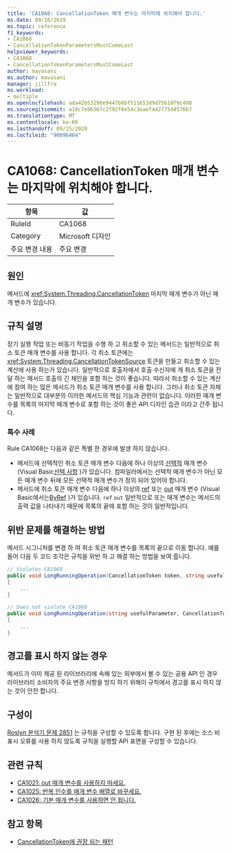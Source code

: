 ```yaml
---
title: 'CA1068: CancellationToken 매개 변수는 마지막에 위치해야 합니다.'
ms.date: 09/16/2019
ms.topic: reference
f1_keywords:
- CA1068
- CancellationTokenParametersMustComeLast
helpviewer_keywords:
- CA1068
- CancellationTokenParametersMustComeLast
author: mavasani
ms.author: mavasani
manager: jillfra
ms.workload:
- multiple
ms.openlocfilehash: ada42b53290e9447b6bf511653d9d75618f9c400
ms.sourcegitcommit: a18c7e9b367c2f92f6e54c3eaef442775d457667
ms.translationtype: MT
ms.contentlocale: ko-KR
ms.lasthandoff: 09/15/2020
ms.locfileid: "90096464"
---
```

# <a name="ca1068-cancellationtoken-parameters-must-come-last"></a>CA1068: CancellationToken 매개 변수는 마지막에 위치해야 합니다.

|항목|값|
|-|-|
|RuleId|CA1068|
|Category|Microsoft 디자인|
|주요 변경 내용|주요 변경|

## <a name="cause"></a>원인

메서드에 <xref:System.Threading.CancellationToken> 마지막 매개 변수가 아닌 매개 변수가 있습니다.

## <a name="rule-description"></a>규칙 설명

장기 실행 작업 또는 비동기 작업을 수행 하 고 취소할 수 있는 메서드는 일반적으로 취소 토큰 매개 변수를 사용 합니다. 각 취소 토큰에는 <xref:System.Threading.CancellationTokenSource> 토큰을 만들고 취소할 수 있는 계산에 사용 하는가 있습니다. 일반적으로 호출자에서 호출 수신자에 게 취소 토큰을 전달 하는 메서드 호출의 긴 체인을 포함 하는 것이 좋습니다. 따라서 취소할 수 있는 계산에 참여 하는 많은 메서드가 취소 토큰 매개 변수를 사용 합니다. 그러나 취소 토큰 자체는 일반적으로 대부분의 이러한 메서드의 핵심 기능과 관련이 없습니다. 이러한 매개 변수를 목록의 마지막 매개 변수로 포함 하는 것이 좋은 API 디자인 습관 이라고 간주 됩니다.

### <a name="special-cases"></a>특수 사례
Rule CA1068는 다음과 같은 특별 한 경우에 발생 하지 않습니다.
- 메서드에 선택적인 취소 토큰 매개 변수 다음에 하나 이상의 [선택적](/dotnet/csharp/programming-guide/classes-and-structs/named-and-optional-arguments#optional-arguments) 매개 변수 (Visual Basic[선택 사항](/dotnet/visual-basic/programming-guide/language-features/procedures/optional-parameters) )가 있습니다. 컴파일러에서는 선택적 매개 변수가 아닌 모든 매개 변수 뒤에 모든 선택적 매개 변수가 정의 되어 있어야 합니다.
- 메서드에 취소 토큰 매개 변수 다음에 하나 이상의 [ref](/dotnet/csharp/language-reference/keywords/ref) 또는 [out](/dotnet/csharp/language-reference/keywords/out-parameter-modifier) 매개 변수 (Visual Basic에서는[ByRef](/dotnet/visual-basic/language-reference/modifiers/byref) )가 있습니다. `ref` `out` 일반적으로 또는 매개 변수는 메서드의 출력 값을 나타내기 때문에 목록의 끝에 포함 하는 것이 일반적입니다.

## <a name="how-to-fix-violations"></a>위반 문제를 해결하는 방법

메서드 시그니처를 변경 하 여 취소 토큰 매개 변수를 목록의 끝으로 이동 합니다. 예를 들어 다음 두 코드 조각은 규칙을 위반 하 고 해결 하는 방법을 보여 줍니다.

```csharp
// Violates CA1068
public void LongRunningOperation(CancellationToken token, string usefulParameter)
{
    ...
}
```

```csharp
// Does not violate CA1068
public void LongRunningOperation(string usefulParameter, CancellationToken token)
{
    ...
}
```

## <a name="when-to-suppress-warnings"></a>경고를 표시 하지 않는 경우

메서드가 이미 제공 된 라이브러리에 속해 있는 외부에서 볼 수 있는 공용 API 인 경우 라이브러리 소비자의 주요 변경 사항을 방지 하기 위해이 규칙에서 경고를 표시 하지 않는 것이 안전 합니다.

## <a name="configurability"></a>구성이

[Roslyn 분석기 문제 2851](https://github.com/dotnet/roslyn-analyzers/issues/2851) 는 규칙을 구성할 수 있도록 합니다. 구현 된 후에는 소스 비 표시 오류를 사용 하지 않도록 규칙을 실행할 API 표면을 구성할 수 있습니다.

## <a name="related-rules"></a>관련 규칙

- [CA1021: out 매개 변수를 사용하지 마세요.](../code-quality/ca1021.md)
- [CA1025: 반복 인수를 매개 변수 배열로 바꾸세요.](../code-quality/ca1025.md)
- [CA1026: 기본 매개 변수를 사용하면 안 됩니다.](../code-quality/ca1026.md)

## <a name="see-also"></a>참고 항목

- [CancellationToken에 권장 되는 패턴](https://devblogs.microsoft.com/premier-developer/recommended-patterns-for-cancellationtoken/)
